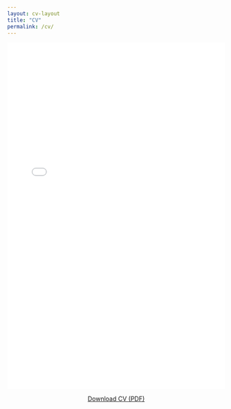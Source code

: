 ```yaml
---
layout: cv-layout
title: "CV"
permalink: /cv/
---
```


<iframe src="\files\cv.pdf" width="100%" height="800px" style="border: none;">
    This browser does not support PDFs. Please download the PDF to view it: 
    <a href="\files\cv.pdf">Download PDF</a>.
</iframe>

<p style="text-align:center; margin-top: 1em;">
  <a href="\files\cv.pdf" download class="btn btn--primary">Download CV (PDF)</a>
</p>